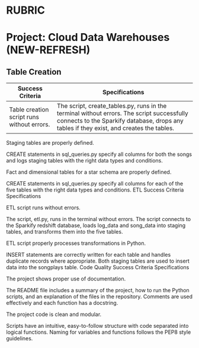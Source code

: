 # RUBRIC

# Project: Cloud Data Warehouses (NEW-REFRESH)
## Table Creation
| Success Criteria	| Specifications |
| ----------------- | -------------- |
| Table creation script runs without errors. | The script, create_tables.py, runs in the terminal without errors. The script successfully connects to the Sparkify database, drops any tables if they exist, and creates the tables. |

Staging tables are properly defined.
	

CREATE statements in sql_queries.py specify all columns for both the songs and logs staging tables with the right data types and conditions.

Fact and dimensional tables for a star schema are properly defined.
	

CREATE statements in sql_queries.py specify all columns for each of the five tables with the right data types and conditions.
ETL
Success Criteria	Specifications

ETL script runs without errors.
	

The script, etl.py, runs in the terminal without errors. The script connects to the Sparkify redshift database, loads log_data and song_data into staging tables, and transforms them into the five tables.

ETL script properly processes transformations in Python.
	

INSERT statements are correctly written for each table and handles duplicate records where appropriate. Both staging tables are used to insert data into the songplays table.
Code Quality
Success Criteria	Specifications

The project shows proper use of documentation.
	

The README file includes a summary of the project, how to run the Python scripts, and an explanation of the files in the repository. Comments are used effectively and each function has a docstring.

The project code is clean and modular.
	

Scripts have an intuitive, easy-to-follow structure with code separated into logical functions. Naming for variables and functions follows the PEP8 style guidelines.